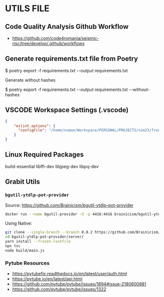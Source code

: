 # UTILS FILE

## Code Quality Analysis Github Workflow

* <https://github.com/code4romania/seismic-risc/tree/develop/.github/workflows>

## Generate requirements.txt file from Poetry

 $ poetry export -f requirements.txt --output requirements.txt

 Generate without hashes

 $ poetry export -f requirements.txt --output requirements.txt --without-hashes

## VSCODE Workspace Settings (.vscode)

```json
{
    "eslint.options": {
      "configFile": "/home/numan/Workspace/PERSONAL/PROJECTS/nim23/frontend/.eslintrc.json"
    }
}

```

## Linux Required Packages

build-essential libffi-dev libjpeg-dev libpq-dev


## Grabit Utils

### `bgutil-ytdlp-pot-provider`

Source: <https://github.com/Brainicism/bgutil-ytdlp-pot-provider>

```bash
docker run --name bgutil-provider -d -p 4416:4416 brainicism/bgutil-ytdlp-pot-provider
```

Using Native:

```bash
git clone --single-branch --branch 0.8.2 https://github.com/Brainicism/bgutil-ytdlp-pot-provider.git
cd bgutil-ytdlp-pot-provider/server/
yarn install --frozen-lockfile
npx tsc
node build/main.js
```
### Pytube Resources

- https://pytubefix.readthedocs.io/en/latest/user/auth.html
- https://pytube.io/en/latest/api.html
- https://github.com/pytube/pytube/issues/1894#issue-2180600881
- https://github.com/pytube/pytube/issues/1322
